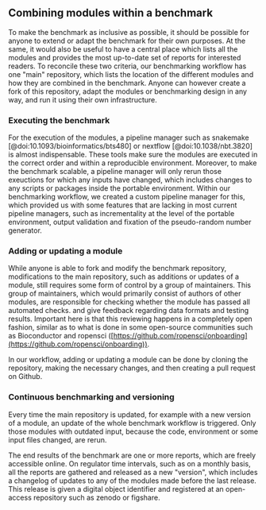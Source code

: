 ## Combining modules within a benchmark

To make the benchmark as inclusive as possible, it should be possible for anyone to extend or adapt the benchmark for their own purposes. At the same, it would also be useful to have a central place which lists all the modules and provides the most up-to-date set of reports for interested readers. To reconcile these two criteria, our benchmarking workflow has one "main" repository, which lists the location of the different modules and how they are combined in the benchmark. Anyone can however create a fork of this repository, adapt the modules or benchmarking design in any way, and run it using their own infrastructure.

### Executing the benchmark

For the execution of the modules, a pipeline manager such as snakemake [@doi:10.1093/bioinformatics/bts480] or nextflow [@doi:10.1038/nbt.3820] is almost indispensable. These tools make sure the modules are executed in the correct order and within a reproducible environment. Moreover, to make the benchmark scalable, a pipeline manager will only rerun those exeuctions for which any inputs have changed, which includes changes to any scripts or packages inside the portable environment. Within our benchmarking workflow, we created a custom pipeline manager for this, which provided us with some features that are lacking in most current pipeline managers, such as incrementality at the level of the portable environment, output validation and fixation of the pseudo-random number generator.

### Adding or updating a module

While anyone is able to fork and modify the benchmark repository, modifications to the main repository, such as additions or updates of a module, still requires some form of control by a group of maintainers. This group of maintainers, which would primarily consist of authors of other modules, are responsible for checking whether the module has passed all automated checks. and give feedback regarding data formats and testing results. Important here is that this reviewing happens in a completely open fashion, similar as to what is done in some open-source communities such as Bioconductor and ropensci ([https://github.com/ropensci/onboarding](https://github.com/ropensci/onboarding)).

In our workflow, adding or updating a module can be done by cloning the repository, making the necessary changes, and then creating a pull request on Github.

### Continuous benchmarking and versioning

Every time the main repository is updated, for example with a new version of a module, an update of the whole benchmark workflow is triggered. Only those modules with outdated input, because the code, environment or some input files changed, are rerun.

The end results of the benchmark are one or more reports, which are freely accessible online. On regulator time intervals, such as on a monthly basis, all the reports are gathered and released as a new "version", which includes a changelog of updates to any of the modules made before the last release. This release is given a digital object identifier and registered at an open-access repository such as zenodo or figshare.
